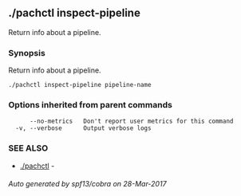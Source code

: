 ## ./pachctl inspect-pipeline

Return info about a pipeline.

### Synopsis


Return info about a pipeline.

```
./pachctl inspect-pipeline pipeline-name
```

### Options inherited from parent commands

```
      --no-metrics   Don't report user metrics for this command
  -v, --verbose      Output verbose logs
```

### SEE ALSO
* [./pachctl](./pachctl.md)	 - 

###### Auto generated by spf13/cobra on 28-Mar-2017
